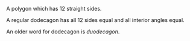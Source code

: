 A polygon which has 12 straight sides.

A regular dodecagon has all 12 sides equal and all interior angles
equal.

An older word for dodecagon is *duodecagon*.
